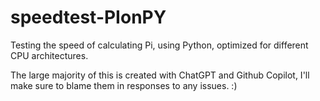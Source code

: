# speedtest-PIonPY
Testing the speed of calculating Pi, using Python, optimized for different CPU architectures.

The large majority of this is created with ChatGPT and Github Copilot, I'll make sure to blame them in responses to any issues. :) 